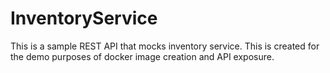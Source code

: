 # InventoryService
This is a sample REST API that mocks inventory service. This is created for the demo purposes of docker image creation and API exposure.
